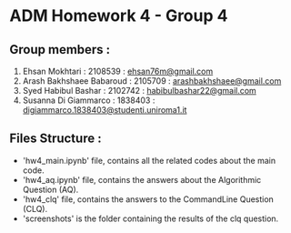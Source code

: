 # ADM Homework 4 - Group 4

## Group members : 
1. Ehsan Mokhtari : 2108539 : ehsan76m@gmail.com
2. Arash Bakhshaee Babaroud : 2105709 : arashbakhshaee@gmail.com 
3. Syed Habibul Bashar : 2102742 : habibulbashar22@gmail.com
4. Susanna Di Giammarco : 1838403 : digiammarco.1838403@studenti.uniroma1.it

## Files Structure :
- 'hw4_main.ipynb' file, contains all the related codes about the main code.
- 'hw4_aq.ipynb' file, contains the answers about the Algorithmic Question (AQ).
- 'hw4_clq' file, contains the answers to the CommandLine Question (CLQ).
- 'screenshots' is the folder containing the results of the clq question.
